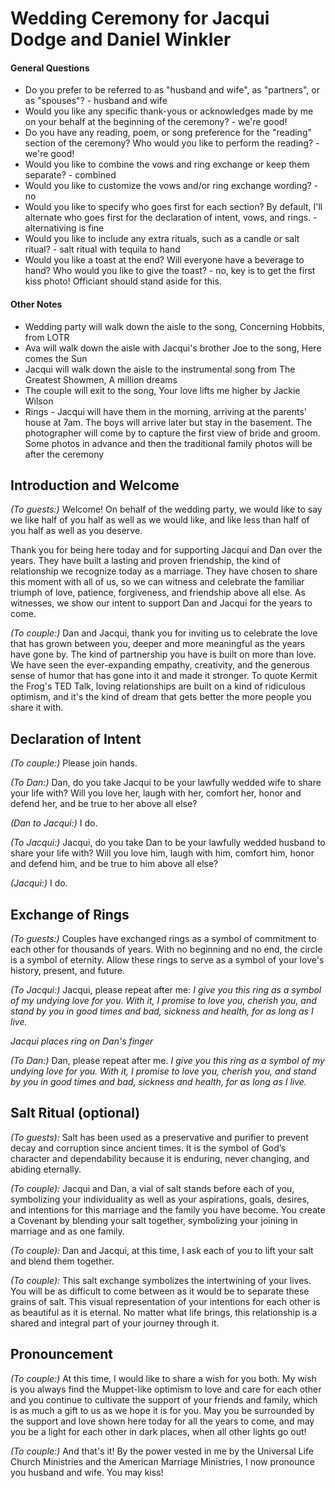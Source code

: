 # Wedding Ceremony for Jacqui Dodge and Daniel Winkler

#### General Questions
- Do you prefer to be referred to as "husband and wife", as "partners", or as "spouses"? - husband and wife
- Would you like any specific thank-yous or acknowledges made by me on your behalf at the beginning of the ceremony? - we're good!
- Do you have any reading, poem, or song preference for the "reading" section of the ceremony? Who would you like to perform the reading? - we're good!
- Would you like to combine the vows and ring exchange or keep them separate? - combined
- Would you like to customize the vows and/or ring exchange wording? - no
- Would you like to specify who goes first for each section? By default, I'll alternate who goes first for the declaration of intent, vows, and rings. - alternativing is fine
- Would you like to include any extra rituals, such as a candle or salt ritual? - salt ritual with tequila to hand
- Would you like a toast at the end? Will everyone have a beverage to hand? Who would you like to give the toast? - no, key is to get the first kiss photo! Officiant should stand aside for this.

#### Other Notes
- Wedding party will walk down the aisle to the song, Concerning Hobbits, from LOTR
- Ava will walk down the aisle with Jacqui's brother Joe to the song, Here comes the Sun
- Jacqui will walk down the aisle to the instrumental song from The Greatest Showmen, A million dreams
- The couple will exit to the song, Your love lifts me higher by Jackie Wilson
- Rings - Jacqui will have them in the morning, arriving at the parents' house at 7am. The boys will arrive later but stay in the basement. The photographer will come by to capture the first view of bride and groom. Some photos in advance and then the traditional family photos will be after the ceremony 

## Introduction and Welcome

*(To guests:)* Welcome! On behalf of the wedding party, we would like to say we like half of you half as well as we would like, and like less than half of you half as well as you deserve. 

Thank you for being here today and for supporting Jacqui and Dan over the years. They have built a lasting and proven friendship, the kind of relationship we recognize today as a marriage. They have chosen to share this moment with all of us, so we can witness and celebrate the familiar triumph of love, patience, forgiveness, and friendship above all else. As witnesses, we show our intent to support Dan and Jacqui for the years to come. 

*(To couple:)* Dan and Jacqui, thank you for inviting us to celebrate the love that has grown between you, deeper and more meaningful as the years have gone by. The kind of partnership you have is built on more than love. We have seen the ever-expanding empathy, creativity, and the generous sense of humor that has gone into it and made it stronger. To quote Kermit the Frog's TED Talk, loving relationships are built on a kind of ridiculous optimism, and it's the kind of dream that gets better the more people you share it with.

## Declaration of Intent

*(To couple:)* Please join hands. 

*(To Dan:)* Dan, do you take Jacqui to be your lawfully wedded wife to share your life with? Will you love her, laugh with her, comfort her, honor and defend her, and be true to her above all else?

*(Dan to Jacqui:)* I do.

*(To Jacqui:)* Jacqui, do you take Dan to be your lawfully wedded husband to share your life with? Will you love him, laugh with him, comfort him, honor and defend him, and be true to him above all else?

*(Jacqui:)* I do.

## Exchange of Rings

*(To guests:)* Couples have exchanged rings as a symbol of commitment to each other for thousands of years. With no beginning and no end, the circle is a symbol of eternity. Allow these rings to serve as a symbol of your love's history, present, and future.

*(To Jacqui:)* Jacqui, please repeat after me: *I give you this ring as a symbol of my undying love for you. With it, I promise to love you, cherish you, and stand by you in good times and bad, sickness and health, for as long as I live.*

*Jacqui places ring on Dan's finger*

*(To Dan:)* Dan, please repeat after me. *I give you this ring as a symbol of my undying love for you. With it, I promise to love you, cherish you, and stand by you in good times and bad, sickness and health, for as long as I live.*

## Salt Ritual (optional)

*(To guests):* Salt has been used as a preservative and purifier to prevent decay and corruption since ancient times. It is the symbol of God’s character and dependability because it is enduring, never changing, and abiding eternally. 

*(To couple):* Jacqui and Dan, a vial of salt stands before each of you, symbolizing your individuality as well as your aspirations, goals, desires, and intentions for this marriage and the family you have become. You create a Covenant by blending your salt together, symbolizing your joining in marriage and as one family.

*(To couple):* Dan and Jacqui, at this time, I ask each of you to lift your salt and blend them together.

*(To couple):* This salt exchange symbolizes the intertwining of your lives. You will be as difficult to come between as it would be to separate these grains of salt. This visual representation of your intentions for each other is as beautiful as it is eternal. No matter what life brings, this relationship is a shared and integral part of your journey through it.

## Pronouncement

*(To couple:)* At this time, I would like to share a wish for you both. My wish is you always find the Muppet-like optimism to love and care for each other and you continue to cultivate the support of your friends and family, which is as much a gift to us as we hope it is for you. May you be surrounded by the support and love shown here today for all the years to come, and may you be a light for each other in dark places, when all other lights go out!

*(To couple:)* And that's it! By the power vested in me by the Universal Life Church Ministries and the American Marriage Ministries, I now pronounce you husband and wife. You may kiss!
